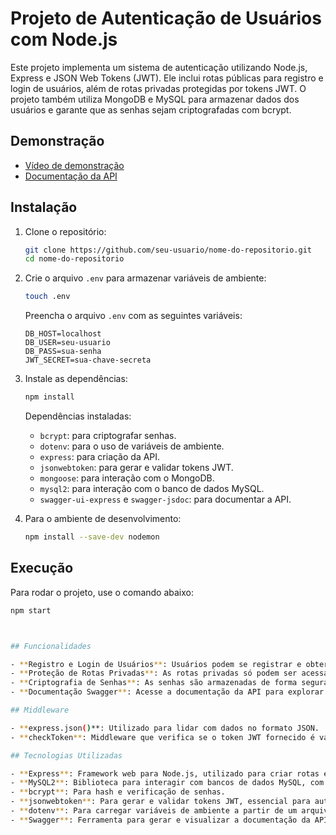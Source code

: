 # Projeto de Autenticação de Usuários com Node.js

Este projeto implementa um sistema de autenticação utilizando Node.js, Express e JSON Web Tokens (JWT). Ele inclui rotas públicas para registro e login de usuários, além de rotas privadas protegidas por tokens JWT. O projeto também utiliza MongoDB e MySQL para armazenar dados dos usuários e garante que as senhas sejam criptografadas com bcrypt.

## Demonstração

- [Vídeo de demonstração](https://www.youtube.com/watch?v=qG9omKpR3CI)
- [Documentação da API](http://localhost:3002/api-doc/#/)

## Instalação

1. Clone o repositório:
    ```bash
    git clone https://github.com/seu-usuario/nome-do-repositorio.git
    cd nome-do-repositorio
    ```

2. Crie o arquivo `.env` para armazenar variáveis de ambiente:
    ```bash
    touch .env
    ```
    Preencha o arquivo `.env` com as seguintes variáveis:
    ```env
    DB_HOST=localhost
    DB_USER=seu-usuario
    DB_PASS=sua-senha
    JWT_SECRET=sua-chave-secreta
    ```

3. Instale as dependências:
    ```bash
    npm install
    ```

    Dependências instaladas:
    - `bcrypt`: para criptografar senhas.
    - `dotenv`: para o uso de variáveis de ambiente.
    - `express`: para criação da API.
    - `jsonwebtoken`: para gerar e validar tokens JWT.
    - `mongoose`: para interação com o MongoDB.
    - `mysql2`: para interação com o banco de dados MySQL.
    - `swagger-ui-express` e `swagger-jsdoc`: para documentar a API.

4. Para o ambiente de desenvolvimento:
    ```bash
    npm install --save-dev nodemon
    ```

## Execução

Para rodar o projeto, use o comando abaixo:
```bash
npm start



## Funcionalidades

- **Registro e Login de Usuários**: Usuários podem se registrar e obter um token JWT.
- **Proteção de Rotas Privadas**: As rotas privadas só podem ser acessadas com um token JWT válido.
- **Criptografia de Senhas**: As senhas são armazenadas de forma segura utilizando bcrypt.
- **Documentação Swagger**: Acesse a documentação da API para explorar as rotas.

## Middleware

- **express.json()**: Utilizado para lidar com dados no formato JSON.
- **checkToken**: Middleware que verifica se o token JWT fornecido é válido antes de permitir o acesso às rotas privadas.

## Tecnologias Utilizadas

- **Express**: Framework web para Node.js, utilizado para criar rotas e lidar com requisições.
- **MySQL2**: Biblioteca para interagir com bancos de dados MySQL, com suporte a Promises e consultas seguras.
- **bcrypt**: Para hash e verificação de senhas.
- **jsonwebtoken**: Para gerar e validar tokens JWT, essencial para autenticação de usuários.
- **dotenv**: Para carregar variáveis de ambiente a partir de um arquivo `.env`, armazenando informações sensíveis de forma segura.
- **Swagger**: Ferramenta para gerar e visualizar a documentação da API de forma interativa.





